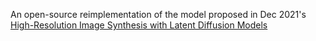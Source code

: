 An open-source reimplementation of the model proposed in Dec 2021's [High-Resolution Image Synthesis with Latent Diffusion Models](https://arxiv.org/abs/2112.10752)

